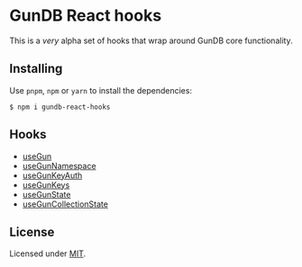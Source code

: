 # GunDB React hooks

This is a _very_ alpha set of hooks that wrap around GunDB core functionality.

## Installing

Use `pnpm`, `npm` or `yarn` to install the dependencies:

```
$ npm i gundb-react-hooks
```

## Hooks

- [useGun](https://github.com/alterx/gundb-react-hooks/blob/master/LICENSE.md)
- [useGunNamespace](https://github.com/alterx/gundb-react-hooks/blob/master/LICENSE.md)
- [useGunKeyAuth](https://github.com/alterx/gundb-react-hooks/blob/master/LICENSE.md)
- [useGunKeys](https://github.com/alterx/gundb-react-hooks/blob/master/LICENSE.md)
- [useGunState](https://github.com/alterx/gundb-react-hooks/blob/master/LICENSE.md)
- [useGunCollectionState](https://github.com/alterx/gundb-react-hooks/blob/master/LICENSE.md)

## License

Licensed under [MIT](https://github.com/alterx/gundb-react-hooks/blob/master/LICENSE.md).

